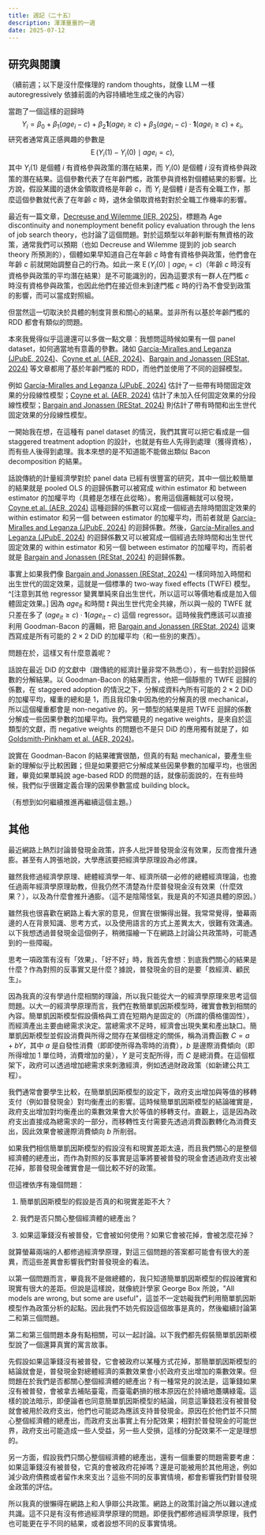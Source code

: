 ```yaml
---
title: 週記（二十五）
description: 渾渾噩噩的一週
date: 2025-07-12
---
```


## 研究與閱讀

（續前週；以下是沒什麼條理的 random thoughts，就像 LLM 一樣 autoregressively 依據前面的內容持續地生成之後的內容）

當跑了一個這樣的迴歸時
$$
Y_i = \beta_0 + \beta_1 (\mathit{age}_i - c) + \beta_2 \mathbf{1}(\mathit{age}_i \geq c) + \beta_3 (\mathit{age}_i - c) \cdot \mathbf{1}(\mathit{age}_i \geq c) + \varepsilon_i,
$$
研究者通常真正感興趣的參數是
$$
\operatorname{E}(Y_i(1) - Y_i(0) \mid \mathit{age}_i = c),
$$
其中 $Y_i(1)$ 是個體 $i$ 有資格參與政策的潛在結果，而 $Y_i(0)$ 是個體 $i$ 沒有資格參與政策的潛在結果。這個參數代表了在年齡門檻，政策參與資格對個體結果的影響。比方說，假設某國的退休金領取資格是年齡 $c$，而 $Y_i$ 是個體 $i$ 是否有全職工作，那麼這個參數就代表了在年齡 $c$ 時，退休金領取資格對對於全職工作機率的影響。

最近有一篇文章，[Decreuse and Wilemme (IER, 2025)](https://onlinelibrary.wiley.com/doi/10.1111/iere.12726)，標題為 Age discontinuity and nonemployment benefit policy evaluation through the lens of job search theory，也討論了這個問題。對於這類型以年齡判斷有無資格的政策，通常我們可以預期（也如 Decreuse and Wilemme 提到的 job search theory 所預測的），個體如果早知道自己在年齡 $c$ 時會有資格參與政策，他們會在年齡 $c$ 前就開始調整自己的行為。如此一來 $\operatorname{E}(Y_i(0) \mid \mathit{age}_i = c)$（年齡 $c$ 時沒有資格參與政策的平均潛在結果）是不可能識別的，因為這要求有一群人在門檻 $c$ 時沒有資格參與政策，也因此他們在接近但未到達門檻 $c$ 時的行為不會受到政策的影響，而可以當成對照組。

但當然這一切取決於具體的制度背景和關心的結果。並非所有以基於年齡門檻的 RDD 都會有類似的問題。

本來我覺得似乎這邊還可以多做一點文章：我想問這時候如果有一個 panel dataset，如何適當地有意義的參數。諸如 [García-Miralles and Leganza (JPubE, 2024)](https://www.sciencedirect.com/science/article/abs/pii/S0047272723002189)、[Coyne et al. (AER, 2024)](https://www.aeaweb.org/articles?id=10.1257/aer.20190813)、[Bargain and Jonassen (REStat, 2024)](https://direct.mit.edu/rest/article-abstract/106/3/655/111179/New-Evidence-on-Welfare-s-Disincentive-for-the?redirectedFrom=fulltext) 等文章都用了基於年齡門檻的 RDD，而他們並使用了不同的迴歸模型。

例如 [García-Miralles and Leganza (JPubE, 2024)](https://www.sciencedirect.com/science/article/abs/pii/S0047272723002189) 估計了一些帶有時間固定效果的分段線性模型；[Coyne et al. (AER, 2024)](https://www.aeaweb.org/articles?id=10.1257/aer.20190813) 估計了未加入任何固定效果的分段線性模型；[Bargain and Jonassen (REStat, 2024)](https://direct.mit.edu/rest/article-abstract/106/3/655/111179/New-Evidence-on-Welfare-s-Disincentive-for-the?redirectedFrom=fulltext) 則估計了帶有時間和出生世代固定效果的分段線性模型。

一開始我在想，在這種有 panel dataset 的情況，我們其實可以把它看成是一個 staggered treatment adoption 的設計，也就是有些人先得到處理（獲得資格），而有些人後得到處理。我本來想的是不知道能不能做出類似 Bacon decomposition 的結果。

話說傳統的計量經濟學對於 panel data 已經有很豐富的研究，其中一個比較簡單的結果就是 pooled OLS 的迴歸係數可以被寫成 within estimator 和 between estimator 的加權平均（具體是怎樣在此從略）。套用這個邏輯就可以發現，[Coyne et al. (AER, 2024)](https://www.aeaweb.org/articles?id=10.1257/aer.20190813) 這種迴歸的係數可以寫成一個經過去除時間固定效果的 within estimator 和另一個 between estimator 的加權平均，而前者就是 [García-Miralles and Leganza (JPubE, 2024)](https://www.sciencedirect.com/science/article/abs/pii/S0047272723002189) 的迴歸係數。然後，[García-Miralles and Leganza (JPubE, 2024)](https://www.sciencedirect.com/science/article/abs/pii/S0047272723002189) 的迴歸係數又可以被寫成一個經過去除時間和出生世代固定效果的 within estimator 和另一個 between estimator 的加權平均，而前者就是 [Bargain and Jonassen (REStat, 2024)](https://direct.mit.edu/rest/article-abstract/106/3/655/111179/New-Evidence-on-Welfare-s-Disincentive-for-the?redirectedFrom=fulltext) 的迴歸係數。

事實上如果我們像 [Bargain and Jonassen (REStat, 2024)](https://direct.mit.edu/rest/article-abstract/106/3/655/111179/New-Evidence-on-Welfare-s-Disincentive-for-the?redirectedFrom=fulltext) 一樣同時加入時間和出生世代的固定效果，這就是一個標準的 two-way fixed effects (TWFE) 模型。^[注意到其他 regressor 變異單純來自出生世代，所以這可以等價地看成是加入個體固定效果。] 因為 $\mathit{age}_{it}$ 和時間 $t$ 與出生世代完全共線，所以與一般的 TWFE 就只差在多了 $(\mathit{age}_{it} \geq c) \cdot \mathbf{1}(\mathit{age}_{it} - c)$ 這個 regressor。這時候我們應該可以直接利用 Goodman-Bacon 的邏輯，把 [Bargain and Jonassen (REStat, 2024)](https://direct.mit.edu/rest/article-abstract/106/3/655/111179/New-Evidence-on-Welfare-s-Disincentive-for-the?redirectedFrom=fulltext) 這東西寫成是所有可能的 $2 \times 2$ DiD 的加權平均（和一些別的東西）。

問題在於，這樣又有什麼意義呢？

話說在最近 DiD 的文獻中（跟傳統的經濟計量非常不熟悉😔），有一些對於迴歸係數的分解結果。以 Goodman-Bacon 的結果而言，他把一個靜態的 TWFE 迴歸的係數，在 staggered adoption 的情況之下，分解成資料內所有可能的 $2 \times 2$ DiD 的加權平均，權重的總和是 $1$，而且我印象中因為他的分解真的很 mechanical，所以這個權重都會是 non-negative 的。另一類型的結果是把 TWFE 迴歸的係數分解成一些因果參數的加權平均。我們常聽見的 negative weights，是來自於這類型的文獻，而 negative weights 的問題也不是只 DiD 的應用獨有就是了，如 [Goldsmith-Pinkham et al. (AER, 2024)](https://www.aeaweb.org/articles?id=10.1257/aer.20221116)。

說實在 Goodman-Bacon 的結果確實很酷，但真的有點 mechanical，要產生些新的理解似乎比較困難；但是如果要把它分解成某些因果參數的加權平均，也很困難，畢竟如果單純說 age-based RDD 的問題的話，就像前面說的，在有些時候，我們似乎很難定義合理的因果參數當成 building block。

（有想到如何繼續推進再繼續這個主題。）


## 其他

最近網路上熱烈討論普發現金政策，許多人批評普發現金沒有效果，反而會推升通膨。甚至有人誇張地說，大學應該要把經濟學原理設為必修課。

雖然我修過經濟學原理、總體經濟學一年、經濟所碩一必修的總體經濟理論，也擔任過兩年經濟學原理助教，但我仍然不清楚為什麼普發現金沒有效果（什麼效果？），以及為什麼會推升通膨。（這不是陰陽怪氣，我是真的不知道具體的原因。）

雖然我也很喜歡在網路上看大家的意見，但實在很懶得出聲。我常常覺得，螢幕兩邊的人在背景知識、思考方式，以及使用語言的方式上差異太大，很難有效溝通。以下我想透過普發現金這個例子，稍微描繪一下在網路上討論公共政策時，可能遇到的一些障礙。

思考一項政策有沒有「效果」、「好不好」時，我首先會想：到底我們關心的結果是什麼？作為對照的反事實又是什麼？據說，普發現金的目的是要「救經濟、顧民生」。

因為我真的沒有學過什麼相關的理論，所以我只能從大一的經濟學原理來思考這個問題。以大一的經濟學原理而言，我們在教簡單凱因斯模型時，確實會教到相關的內容。簡單凱因斯模型假設價格與工資在短期內是固定的（所謂的價格僵固性），而經濟產出主要由總需求決定。當總需求不足時，經濟會出現失業和產出缺口。簡單凱因斯模型並假設消費與所得之間存在某個穩定的關係，稱為消費函數 $C = a + bY$，其中 $a$ 是自發性消費（即即使所得為零時的消費），$b$ 是邊際消費傾向（即所得增加 $1$ 單位時，消費增加的量），$Y$ 是可支配所得，而 $C$ 是總消費。在這個框架下，政府可以透過增加總需求來刺激經濟，例如透過財政政策（如新建公共工程）。

我們通常會要學生比較，在簡單凱因斯模型的設定下，政府支出增加與等值的移轉支付（例如普發現金）對均衡產出的影響。這時候簡單凱因斯模型的結論確實是，政府支出增加對均衡產出的乘數效果會大於等值的移轉支付。直觀上，這是因為政府支出直接成為總需求的一部分，而移轉性支付需要先透過消費函數轉化為消費支出，因此效果會被邊際消費傾向 $b$ 所削弱。

如果我們相信簡單凱因斯模型的假設沒有和現實差距太遠，而且我們關心的是整個經濟體的總產出，而作為對照的反事實是這筆將要被普發的現金會透過政府支出被花掉，那普發現金確實會是一個比較不好的政策。

但這裡依序有幾個問題：

1. 簡單凱因斯模型的假設是否真的和現實差距不大？

2. 我們是否只關心整個經濟體的總產出？

3. 如果這筆錢沒有被普發，它會被如何使用？如果它會被花掉，會被怎麼花掉？

就算螢幕兩端的人都修過經濟學原理，對這三個問題的答案都可能會有很大的差異，而這些差異會影響我們對普發現金的看法。

以第一個問題而言，畢竟我不是做總體的，我只知道簡單凱因斯模型的假設確實和現實有很大的差距。但說是這樣說，就像統計學家 George Box 所說，"All models are wrong, but some are useful"，這並不一定妨礙我們利用簡單凱因斯模型作為政策分析的起點。因此我們不妨先假設這個故事是真的，然後繼續討論第二和第三個問題。

第二和第三個問題本身有點相關，可以一起討論。以下我們都先假裝簡單凱因斯模型說了一個還算真實的寓言故事。

先假設如果這筆錢沒有被普發，它會被政府以某種方式花掉，那簡單凱因斯模型的結論就會是，普發現金對總體經濟的乘數效果會小於政府支出增加的乘數效果。但問題在於我們是否都關心整個經濟體的總產出？有一種常見的說法是，這筆錢如果沒有被普發，會被拿去補貼臺電，而臺電虧損的根本原因在於持續地躉購綠電。這樣的說法暗示，即便論者也同意簡單凱因斯模型的結論，同意這筆錢若沒有被普發就會被用於政府支出，他們也可能認為應該支持普發現金。原因在於他們並不只關心整個經濟體的總產出，而政府支出事實上有分配效果；相對於普發現金的可能世界，政府支出可能造成一些人受益，另一些人受損，這樣的分配效果不一定是理想的。

另一方面，假設我們只關心整個經濟體的總產出，還有一個重要的問題需要考慮：如果這筆錢沒有被普發，它真的會被政府花掉嗎？還是可能被用於其他用途，例如減少政府債務或者留作未來支出？這些不同的反事實情境，都會影響我們對普發現金政策的評估。

所以我真的很懶得在網路上和人爭辯公共政策。網路上的政策討論之所以難以達成共識。這不只是有沒有修過經濟學原理的問題。即便我們都修過經濟學原理，我們也可能更在乎不同的結果，或者設想不同的反事實情境。